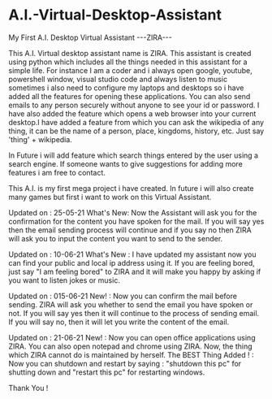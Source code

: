 # A.I.-Virtual-Desktop-Assistant
My First A.I. Desktop Virtual Assistant ---ZIRA---


This A.I. Virtual desktop assistant name is ZIRA. This assistant is created using python which includes all the things needed in this assistant for a simple life. For instance I am
a coder and i always open google, youtube, powershell window, visual studio code and always listen to music sometimes i also need to configure my laptops and desktops so i have 
added all the features for opening these applications. You can also send emails to any person securely without anyone to see your id or password. I have also added the feature 
which opens a web browser into your current desktop.I have added a feature from which you can ask the wikipedia of any thing, it can be the name of a person, place, kingdoms, 
history, etc. Just say 'thing' + wikipedia.

In Future i will add feature which search things entered by the user using a search engine. If someone wants to give suggestions for adding more features i am free to contact.

This A.I. is my first mega project i have created. In future i will also create many games but first i want to work on this Virtual Assistant.

Updated on :  25-05-21
What's New: Now the Assistant will ask you for the confirmation for the content you have spoken for the mail. If you will say yes then the email sending process will continue and if you say no then ZIRA will ask you to input the content you want to send to the sender. 

Updated on :  10-06-21
What's New :  I have updated my assistant now you can find your public and local ip address using it. If you are feeling bored, just say "I am feeling bored" to ZIRA and it will make you happy by asking if you want to listen jokes or music.

Updated on :  015-06-21
New! :  Now you can confirm the mail before sending. ZIRA will ask you whether to send the email you have spoken or not. If you will say yes then it will continue to the process of sending email. If you will say no, then it will let you write the content of the email.

Updated on :  21-06-21
New! : Now you can open office applications using ZIRA. You can also open notepad and chrome using ZIRA. Now, the thing which ZIRA cannot do is maintained by herself.
The BEST Thing Added ! : Now you can shutdown and restart by saying : "shutdown this pc" for shutting down and "restart this pc" for restarting windows.

Thank You ! 
